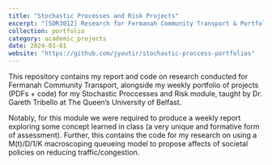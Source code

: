 ```yaml
---
title: "Stochastic Processes and Risk Projects"
excerpt: "[SOR3012] Research for Fermanah Community Transport & Portfolio of work"
collection: portfolio
category: academic_projects
date: 2024-03-01
website: "https://github.com/jyoutir/stochastic-proccess-portfolios"
---
```


This repository contains my report and code on research conducted for Fermanah Community Transport, alongside my weekly portfolio of projects (PDFs + code) for my Stochastic Proccesses and Risk module, taught by Dr. Gareth Tribello at The Queen’s University of Belfast.

Notably, for this module we were required to produce a weekly report exploring some concept learned in class (a very unique and formative form of assessment). Further, this contains the code for my research on using a M(t)/D/1/K macroscoping queueing model to propose affects of societal policies on reducing traffic/congestion.  
